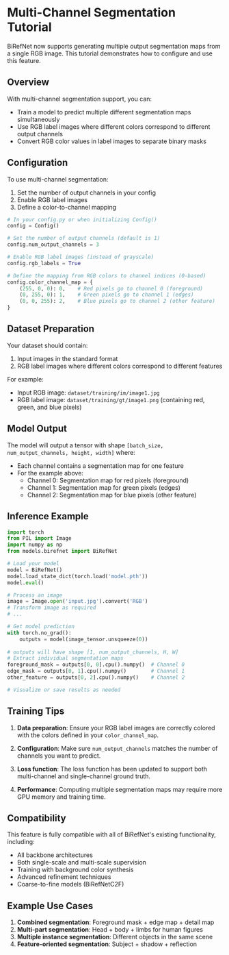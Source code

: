 # Multi-Channel Segmentation Tutorial

BiRefNet now supports generating multiple output segmentation maps from a single RGB image. This tutorial demonstrates how to configure and use this feature.

## Overview

With multi-channel segmentation support, you can:

- Train a model to predict multiple different segmentation maps simultaneously
- Use RGB label images where different colors correspond to different output channels
- Convert RGB color values in label images to separate binary masks 

## Configuration

To use multi-channel segmentation:

1. Set the number of output channels in your config
2. Enable RGB label images
3. Define a color-to-channel mapping

```python
# In your config.py or when initializing Config()
config = Config()

# Set the number of output channels (default is 1)
config.num_output_channels = 3

# Enable RGB label images (instead of grayscale)
config.rgb_labels = True

# Define the mapping from RGB colors to channel indices (0-based)
config.color_channel_map = {
    (255, 0, 0): 0,    # Red pixels go to channel 0 (foreground)
    (0, 255, 0): 1,    # Green pixels go to channel 1 (edges)
    (0, 0, 255): 2,    # Blue pixels go to channel 2 (other feature)
}
```

## Dataset Preparation

Your dataset should contain:

1. Input images in the standard format
2. RGB label images where different colors correspond to different features

For example:
- Input RGB image: `dataset/training/im/image1.jpg`
- RGB label image: `dataset/training/gt/image1.png` (containing red, green, and blue pixels)

## Model Output

The model will output a tensor with shape `[batch_size, num_output_channels, height, width]` where:

- Each channel contains a segmentation map for one feature
- For the example above:
  - Channel 0: Segmentation map for red pixels (foreground)
  - Channel 1: Segmentation map for green pixels (edges)
  - Channel 2: Segmentation map for blue pixels (other feature)

## Inference Example

```python
import torch
from PIL import Image
import numpy as np
from models.birefnet import BiRefNet

# Load your model
model = BiRefNet()
model.load_state_dict(torch.load('model.pth'))
model.eval()

# Process an image
image = Image.open('input.jpg').convert('RGB')
# Transform image as required
# ...

# Get model prediction
with torch.no_grad():
    outputs = model(image_tensor.unsqueeze(0))
    
# outputs will have shape [1, num_output_channels, H, W]
# Extract individual segmentation maps
foreground_mask = outputs[0, 0].cpu().numpy()  # Channel 0
edge_mask = outputs[0, 1].cpu().numpy()        # Channel 1
other_feature = outputs[0, 2].cpu().numpy()    # Channel 2

# Visualize or save results as needed
```

## Training Tips

1. **Data preparation**: Ensure your RGB label images are correctly colored with the colors defined in your `color_channel_map`.

2. **Configuration**: Make sure `num_output_channels` matches the number of channels you want to predict.

3. **Loss function**: The loss function has been updated to support both multi-channel and single-channel ground truth.

4. **Performance**: Computing multiple segmentation maps may require more GPU memory and training time.

## Compatibility

This feature is fully compatible with all of BiRefNet's existing functionality, including:

- All backbone architectures
- Both single-scale and multi-scale supervision
- Training with background color synthesis
- Advanced refinement techniques
- Coarse-to-fine models (BiRefNetC2F)

## Example Use Cases

1. **Combined segmentation**: Foreground mask + edge map + detail map
2. **Multi-part segmentation**: Head + body + limbs for human figures
3. **Multiple instance segmentation**: Different objects in the same scene
4. **Feature-oriented segmentation**: Subject + shadow + reflection